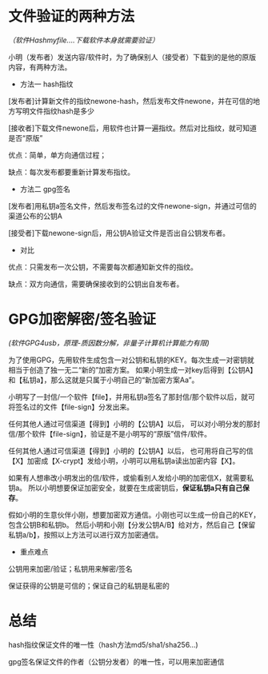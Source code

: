 文件验证的两种方法
================================

*（软件Hashmyfile....下载软件本身就需要验证）*

小明（发布者）发送内容/软件时，为了确保别人（接受者）下载到的是他的原版内容，有两种方法。

- 方法一 hash指纹

[发布者]计算新文件的指纹newone-hash，然后发布文件newone，并在可信的地方写明文件指纹hash是多少

[接收者]下载文件newone后，用软件也计算一遍指纹。然后对比指纹，就可知道是否“原版”

优点：简单，单方向通信过程；

缺点：每次发布都要重新计算发布指纹。

- 方法二 gpg签名

[发布者]用私钥a签名文件，然后发布签名过的文件newone-sign，并通过可信的渠道公布的公钥A

[接受者]下载newone-sign后，用公钥A验证文件是否出自公钥发布者。

- 对比

优点：只需发布一次公钥，不需要每次都通知新文件的指纹。

缺点：双方向通信，需要确保接收到的公钥出自发布者。



GPG加密解密/签名验证
================================
*(软件GPG4usb，原理-质因数分解，非量子计算机计算能力有限)*

为了使用GPG，先用软件生成包含一对公钥和私钥的KEY。每次生成一对密钥就相当于创造了独一无二“新的”加密方案。
如果小明生成一对key后得到【公钥A】和【私钥a】，那么这就是只属于小明自己的“新加密方案Aa”。

小明写了一封信/一个软件【file】，并用私钥a签名了那封信/那个软件以后，就可将签名过的文件【file-sign】分发出来。

任何其他人通过可信渠道【得到】小明的【公钥A】以后，
可以对小明分发的那封信/那个软件【file-sign】，验证是不是小明写的“原版”信件/软件。

任何其他人通过可信渠道【得到】小明的【公钥A】以后，
也可用将自己写的信【X】加密成【X-crypt】发给小明，小明可以用私钥a读出加密内容【X】。

如果有人想串改小明发出的信/软件，或偷看别人发给小明的加密信X，就需要私钥a。
所以小明想要保证加密安全，就要在生成密钥后，**保证私钥a只有自己保存**。

假如小明的生意伙伴小刚，想要加密双方通信。小刚也可以生成一份自己的KEY，包含公钥B和私钥b。
然后小明和小刚【分发公钥A/B】给对方，然后自己【保留私钥a/b】，按照以上方法可以进行双方加密通信。

- 重点难点

公钥用来加密/验证；私钥用来解密/签名

保证获得的公钥是可信的；保证自己的私钥是私密的

总结
=============================

hash指纹保证文件的唯一性（hash方法md5/sha1/sha256...)

gpg签名保证文件的作者（公钥分发者）的唯一性，可以用来加密通信
